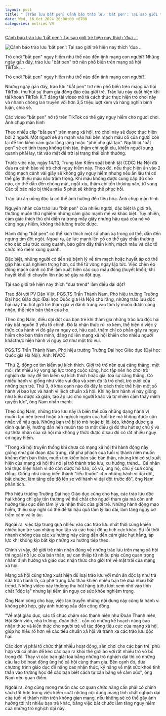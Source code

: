 ```yaml
---
layout: post
title: " [Trào lưu bắt pen] Cảnh báo trào lưu 'bắt pen': Tại sao giới trẻ hiện nay thích 'đua ..."
date: Wed, 16 Oct 2024 20:00:00 +0700
categories: entries VN
---
```

[Cảnh báo trào lưu 'bắt pen': Tại sao giới trẻ hiện nay thích 'đua ...](https://danviet.vn/canh-bao-trao-luu-bat-pen-tai-sao-gioi-tre-hien-nay-thich-dua-trend-lam-dieu-dai-dot-20241016193905689.htm)

![Cảnh báo trào lưu 'bắt pen': Tại sao giới trẻ hiện nay thích 'đua ...](https://danviet.mediacdn.vn/zoom/600_315/296231569849192448/2024/10/16/bat-pen-10375864-17290821734291069463733-32-5-394-697-crop-17290821972551956765770.jpg)

Trò chơi "bắt pen" nguy hiểm như thế nào đến tính mạng con người? Những ngày gần đây, trào lưu "bắt pen" trở nên phổ biến trên mạng xã hội TikTok, ...

Trò chơi "bắt pen" nguy hiểm như thế nào đến tính mạng con người?

Những ngày gần đây, trào lưu "bắt pen" trở nên phổ biến trên mạng xã hội TikTok, thu hút sự tham gia đông đảo của giới trẻ. Trào lưu này xuất hiện khi tài khoản TikTok K.T đăng tải video mô tả cách thức thực hiện trò chơi này và nhanh chóng lan truyền với hơn 3,5 triệu lượt xem và hàng nghìn bình luận, chia sẻ.

Các video "bắt pen" nở rộ trên TikTok có thể gây nguy hiểm cho người chơi. Ảnh chụp màn hình

Theo nhiều clip "bắt pen" trên mạng xã hội, trò chơi này sẽ được thực hiện bởi 2 người. Một người sẽ ấn mạnh vào hai bên mạch máu cổ của người còn lại để tìm kiếm cảm giác lâng lâng hoặc "phê pha giả tạo". Người bị "bắt pen" sẽ có tình trạng không tỉnh táo, thậm chí ngất xỉu, khiến người xung quanh phải lay, tát vào mặt để trở lại trạng thái bình thường.

Trước việc này, ngày 14/10, Trung tâm Kiểm soát bệnh tật (CDC) Hà Nội đã đưa ra cảnh báo về trò chơi nguy hiểm này. Theo đó, nếu thực hiện ấn vào 2 động mạch cảnh vài giây sẽ không gây nguy hiểm nhưng nếu ấn lâu thì có thể gây thiếu máu não trầm trọng. Khi máu không được cung cấp đủ cho não, có thể dẫn đến chóng mặt, ngất xỉu, thậm chí tổn thương não, tử vong. Các tế bào não bị thiếu máu 5 phút sẽ không thể phục hồi.

Trào lưu ăn uống độc lạ có thể ảnh hưởng đến tiêu hóa. Ảnh chụp màn hình

Nguyên nhân của trào lưu "bắt pen" của nhiều người, đặc biệt là giới trẻ, thường muốn thử nghiệm những cảm giác mạnh mẽ và khác biệt. Tuy nhiên, cảm giác thích thú chỉ diễn ra trong mấy giây nhưng hậu quả của nó vô cùng nguy hiểm, không thể lường trước được.

Hành động "bắt pen" có thể kích thích một số phản xạ trong cơ thể, dẫn đến ngưng tim đột ngột. Ngoài ra, áp lực mạnh lên cổ có thể gây chấn thương cho các cấu trúc xung quanh, bao gồm dây thần kinh, mạch máu và các tổ chức mô mềm xung quanh.

Đặc biệt, những người có tiền sử bệnh lý về tim mạch hoặc huyết áp có thể gặp hậu quả nghiêm trọng hơn, có thể tử vong ngay lập tức. Việc chèn ép động mạch cảnh có thể làm xuất hiện các cục máu đông (huyết khối), khi huyết khối di chuyển lên não sẽ gây ra đột quỵ.

Tại sao giới trẻ hiện nay thích "đua trend" làm điều dại dột?

Trao đổi với PV Dân Việt, PGS.TS Trần Thành Nam, Phó hiệu trưởng Trường Đại học Giáo dục (Đại học Quốc gia Hà Nội) cho rằng, những trào lưu độc hại này thu hút giới trẻ tham gia vì đánh trúng vào tâm lý muốn được công nhận, thể hiện bản thân của họ.

Theo ông Nam, điều dại dột của bạn trẻ khi tham gia những trào lưu độc hại này bắt nguồn 3 yếu tố chính. Đó là nhận thức rủi ro kém, thể hiện ở việc ý thức của hành vi đó gây ra nguy cơ, hậu quả, thậm chí có phần gây ra nguy hiểm cho bản thân mình, đăng nó lên mạng xã hội khiến cho nhiều người khácthực hiện hành vi nguy cơ như một trò vui.

PGS.TS Trần Thành Nam, Phó hiệu trưởng Trường Đại học Giáo dục (Đại học Quốc gia Hà Nội). Ảnh: NVCC

"Thứ 2, động cơ tìm kiếm sự kích thích. Giới trẻ trở nên quá căng thẳng, mệt mỏi, rất nhiều kỳ vọng áp lực trong cuộc sống, học tập nên họ chơi trò nghịch dại này để tìm kiếm sự kích thích hoặc giải toả sự căng thẳng. Có nhiều hành vi giống như việc vui đùa và xem đó là trò chơi, trò cười của những bạn trẻ. Thứ 3, ở khía cạnh nào đó đây là cách thức thể hiện một số hành vi bạo lực và hành vi lệch chuẩn xã hội. Khi họ làm hành vi này giống như kiểu được xả giận, tạo áp lực cho người khác và tự nhiên cảm thấy mình quyền lực", ông Nam nhấn mạnh.

Theo ông Nam, những trào lưu này là biến thể của những dạng hành vi muốn tạo nên trend hoặc trò nghịch ngợm của tuổi trẻ mà không được cân nhắc về hậu quả. Những bạn trẻ bị tò mò hoặc bị lôi kéo, không được gia đình quản lý, hướng dẫn nên muốn tạo ra một điều gì đó thu hút sự chú ý và sự thừa nhận của xã hội mà không ý thức được ở sau đó có rất nhiều nguy cơ nguy hiểm.

"Trong xã hội truyền thống khi chưa có mạng xã hội thì hành động này giống như giai đoạn đặc trưng, rất phá phách của tuổi vị thành niên muốn khẳng định bản thân, muốn tìm kiếm bản sắc bản thân, nhưng khi có sự xuất hiện của mạng xã hội thì nó lại trở thành trào lưu, xu hướng, trend… Cá nhân khi thực hiện hành vi đó còn được hô hào, cổ vũ, ủng hộ, chú ý của cộng đồng. Giống như càng biến thành "liều thuốc" cho những hành vi dại dột, bắt chước, làm tăng cấp độ lên so với hành vi dại dột trước đó", ông Nam phân tích.

Phó hiệu trưởng Trường Đại học Giáo dục cũng cho hay, các trào lưu độc hại không chỉ gây tổn thương về thể chất cho người tham gia mà còn ảnh hưởng tiêu cực đến tâm lý và nhận thức của giới trẻ. Những hành động mạo hiểm, thiếu suy nghĩ có thể để lại hậu quả tâm lý lâu dài, làm tăng nguy cơ trầm cảm và lo âu.

Ngoài ra, việc tập trung quá nhiều vào các trào lưu nhất thời cũng khiến nhiều bạn trẻ sao nhãng học tập và các hoạt động tích cực khác. Sự lỗi thời nhanh chóng của các xu hướng này cũng dẫn đến cảm giác hụt hẫng, áp lực khi không kịp bắt kịp những xu hướng tiếp theo.

Chính vì vậy, để giới trẻ nhìn nhận đúng về những trào lưu trên mạng xã hội thì ngoài nỗ lực của bản thân, sự can thiệp từ nhiều phía cũng quan trọng nhằm định hướng và giáo dục nhận thức cho giới trẻ về mặt trái của mạng xã hội.

Mạng xã hội cũng từng xuất hiện đủ loại trào lưu với món ăn độc lạ như trà sữa trộn hành lá, cà phê trứng bắc thảo khiến nhiều bạn trẻ đua nhau bắt trend. Những video này thường thu hút hàng triệu lượt xem nhờ vào tính chất "độc lạ" nhưng lại tiềm ẩn nguy cơ sức khỏe nghiêm trọng.

Ông Nam cũng cho hay, việc lan truyền những nội dung này cũng là hành vi không phù hợp, gây ảnh hưởng xấu đến cộng đồng.

"Về mặt giáo dục, các tổ chức chăm sóc thanh niên như Đoàn Thanh niên, Hội Sinh viên, nhà trường, đoàn thể… cần có những kế hoạch nâng cao nhận thức và kiến thức cho người trẻ về tác động tiêu cực của mạng xã hội, giúp họ hiểu rõ hơn về các tiêu chuẩn xã hội và tránh xa các trào lưu độc hại.

Các đơn vị phải tổ chức thật nhiều hoạt động, sân chơi cho các bạn trẻ, phù hợp với cá nhân để kéo các bạn ra khỏi thế giới ảo với rất nhiều trò vô bổ trong đó. Thay vì các bạn giải toả bằng những trò nghịch dại thì có những câu lạc bộ hoạt động ủng hộ xã hội cùng tham gia. Bên cạnh đó, đưa chương trình giáo dục để nâng cao nhận thức, kỹ năng về mặt sức khoẻ tinh thần vào trường học để các bạn biết cách tự cân bằng về cảm xúc", ông Nam nêu quan điểm.

Ngoài ra, ông cũng mong muốn các cơ quan chức năng cần phải có chính sách tốt hơn trong việc kiểm soát những nội dung mang tính chất nghịch dại của tuổi vị thành niên trên không gian mạng, nếu không sẽ có thể gây ảnh hưởng tới rất nhiều bạn trẻ khác, bằng việc bắt chước làm tăng nguy hiểm của những trò nghịch dại này.

